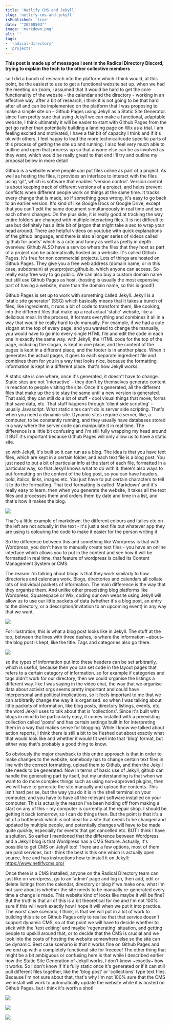 ```yaml
---
title: 'Netlify CMS and Jekyll'
slug: 'netlify-cms-and-jekyll'
isPublished: 'true'
date: '"20200503"'
image: 'markdown.png'
alt: ''
tags:
- 'radical-directory'
- 'projects'
---
```


**This post is made up of messages I sent in the Radical Directory Discord,
trying to explain the tech to the other collective members**

so I did a bunch of research into the platform which I think would, at this
point, be the easiest to use to get a functional website set up. when we had the
meeting on zoom, i assumed that it would be hard to get the core functionality
of the website - the calendar and the directory - working in an effective way.
after a bit of research, i think it is not going to be that hard after all and
can be implemented on the platform that I was proposing to make a simple site
on - Github Pages using Jekyll as a Static Site Generator. since I am pretty
sure that using Jekyll we can make a functional, adaptable website, I think
ultimately it will be easier to start with Github Pages from the get go rather
than potentially building a landing page on Wix as a trial. I am feeling excited
and motivated, I have a fair bit of capacity I think and if it's ok with others,
I feel happy to lead the more technical/code specific parts of this process of
getting the site up and running. I also feel very much able to outline and open
that process up so that anyone else can be as involved as they want, which would
be really great! to that end i'll try and outline my proposal below in more
detail

Github is a website where people can put files online as part of a project. As
well as hosting the files, it provides an interface to interact with the files
using 'git', which is software that enables 'version control'. Version control
is about keeping track of different versions of a project, and helps prevent
conflicts when different people work on things at the same time. It tracks every
change that is made, so if something goes wrong, it's easy to go back to an
earlier version. It's kind of like Google Docs or Google Drive, except that you
can't edit the same document simultaneously in real time and see each others
changes. On the plus side, it is really good at tracking the way entire folders
are changed with multiple interacting files. It is not difficult to use but
definitely has a little bit of jargon that might take a sec to wrap your head
around. There are helpful videos on youtube with quick explanations of the
github language, and there is also a longer series of videos called 'github for
poets' which is a cute and funny as well as pretty in depth overview. Github
ALSO have a service where the files that they host as part of a project can be
automatically hosted as a website. It's called Github Pages. It's free for non
commercial projects. Lots of things are hosted on Github Pages. They give you a
free web address (domain name, or in this case, subdomain) at
yourproject.github.io, which anyone can access. So really easy free way to go
public. We can also buy a custom domain name but still use Github Pages as host.
(hosting is usually the most expensive part of having a website, more than the
domain name, so this is good!)

Github Pages is set up to work with something called Jekyll. Jekyll is a 'static
site generator' (SSG) which basically means that it takes a bunch of files, like
ingredients, it runs a bit of code to transform them, like cooking, into the
different files that make up a real actual 'static' website, like a delicious
meal. In the process, it formats everything and combines it all in a way that
would be really hard to do manually. For example, if we had a cute slogan at the
top of every page, and you wanted to change the manually, you would have to go
into every single HTML file and edit the code in each one in exactly the same
way. with Jekyll, the HTML code for the top of the page, including the slogan,
is kept in one place, and the content of the pages is kept in a different place,
and the footer is in another place. When it generates the actual pages, it goes
to each separate ingredient file and combines them for you in a way that looks
nice, because the formatting information is kept in a different place. that's
how Jekyll works.

A static site is one where, once it's generated, it doesn't have to change.
Static sites are not 'interactive' - they don't by themselves generate content
in reaction to people visiting the site. Once it's generated, all the different
files that make up the site stay the same until a new version is generated. That
said, they can still do a lot of stuff - cool visual things that move, forms
that save data, etc. That stuff happens through 'client side scripting' -
usually Javascript. What static sites can't do is server side scripting. That's
when you need a dynamic site. Dynamic sites require a server, like, a computer,
to be constantly running, and they usually have databases stored in a way where
the server code can manipulate it in real time. The difference is a little bit
confusing and I'm still fully wrapping my head around it BUT it's important
because Github Pages will only allow us to have a static site.

so with Jekyll, it's built so it can run as a blog. The idea is that you have
text files, which are kept in a certain folder, and each text file is a blog
post. You just need to put a bit of particular info at the start of each file,
formatted in a particular way, so that Jekyll knows what to do with it. there's
also ways to put formatting on the content of the blog post, so you can have
headers, bold, italics, links, images etc. You just have to put certain
characters to tell it to do the formatting. That text formatting is called
'Markdown' and it's really easy to learn. then when you generate the website, it
takes all the text files and processes them and orders them by date and time in
a list, and that's how it makes the blog.

![](https://static.meri.garden/ed39a703c6054ee510abcb086c52cb24.png)

That's a little example of markdown. the different colours and italics etc on
the left are not actually in the text - it's just a text file but whatever app
they are using is colouring the code to make it easier for the person writing it

So the difference between this and something like Wordpress is that with
Wordpress, you don't have to manually create text files - you have an online
interface which allows you to put in the content and see how it will be
formatted in real time. that feature of wordpress is called its Content
Management System or CMS.

The reason i'm talking about blogs is that they work similarly to how
directories and calendars work. Blogs, directories and calendars all collate
lots of individual packets of information. The main difference is the way that
they organise them. And unlike other preexisting blog platforms like Wordpress,
Squarespace or Wix, coding our own website using Jekyll will allow us to use our
little packets of data (whether it's a blog post, an entry to the directory, or
a description/invitation to an upcoming event) in any way that we want.

![](https://static.meri.garden/e1964d8aa16d9de4c7ada050e87e943f.png)

For illustration, this is what a blog post looks like in Jekyll. The stuff at
the top, between the lines with three dashes, is where the information ~about~
the blog post is kept, like the title. Tags and categories also go there.

![](https://static.meri.garden/704d863a42e184d844449a65c37ad57d.png)

so the types of information put into these headers can be set arbitrarily, which
is useful, because then you can set code in the layout pages that refers to a
certain category of information. so for example if categories and tags didn't
work for our directory, then we could organise the listings a different way.
like I was saying in the video chat, the way that we organise data about
activist orgs seems pretty important and could have interpersonal and political
implications, so it feels important to me that we can arbitrarily change the way
it is organised. so when I was talking about little packets of information, like
blog posts, directory listings, events, etc, the word Jekyll uses to talk about
that is 'collections'. Since it's built with blogs in mind to be particularly
easy, it comes installed with a preexisting collection called 'posts' and has
certain settings built in for interpreting them in a way that makes sense for
blogging. While I know we talked about action reports, I think there is still a
bit to be fleshed out about exactly what that would look like and whether it
would fit well into that 'blog' format, but either way that's probably a good
thing to know.

So obviously the major drawback to this entire approach is that in order to make
changes to the website, somebody has to change certain text files in line with
the correct formatting, upload them to Github, and then the Jekyll site needs to
be generated. Now in terms of basic use of Jekyll, github can handle the
generating part by itself, but my understanding is that when we want to do more
complex things such as using non-approved plugins, then we will have to generate
the site manually and upload the contents. This isn't hard per se, but the way
you do it is in the shell terminal on your computer, and you have to have all
the relevant software installed on your computer. This is actually the reason
I've been holding off from making a start on any of this - my computer is
currently at the repair shop. I should be getting it back tomorrow, so I can do
things then. But the point is that it's a bit of a bottleneck which is not ideal
for a site that needs to be changed and updated by multiple people, and
potentially changes will have to be made quite quickly, especially for events
that get cancelled etc. BUT I think I have a solution. So earlier I mentioned
that the difference between Wordpress and a Jekyll blog is that Wordpress has a
CMS feature. Actually, it's possible to get CMS on Jekyll too! There are a few
options, most of them are paid services, but I think the best is this one which
is actually open source, free and has instructions how to install it on Jekyll:
https://www.netlifycms.org/

Once there is a CMS installed, anyone on the Radical Directory team can just
like on wordpress, go to an 'admin' page and log in, then add, edit or delete
listings from the calendar, directory or blog if we make one. what I'm not sure
about is whether the site needs to be manually re-generated every time a change
is made. This website kind of looks like maybe it will be fine? But the truth is
that all of this is a bit theoretical for me and I'm not 100% sure if this will
work exactly how I hope it will when we put it into practice. The worst case
scenario, I think, is that we will put in a lot of work to building this site on
Github Pages only to realise that that service doesn't support dynamic CMS, so
at that point we will have to decide whether to stick with the 'text editing'
and maybe 'regenerating' situation, and getting people to upskill around that,
or to decide that the CMS is crucial and we look into the costs of hosting the
website somewhere else so the site can be dynamic. Best case scenario is that it
works fine on Github Pages and we end up with a completely functional site for
freeeee! The other thing that might be a bit ambiguous or confusing here is that
while I described earlier how the Static Site Generation of Jekyll works, I
don't know ~exactly~ how it works. So I don't know if it's fully static once
it's generated or if it can still pull different files together, like the 'blog
post' or 'collections' type text files. Because I'm not sure about that, that's
why I'm not 100% sure that the CMS we install will work to automatically update
the website while it is hosted on Github Pages. but i think it's worth a shot!

![](https://static.meri.garden/b17161af7688492c77dda0625bf6fef9.png)

![](https://static.meri.garden/97d12e8ff9700b483255497b58f301b7.png)

![](https://static.meri.garden/dfcde64ed3f1b7f63a463f776cbf4da0.png)